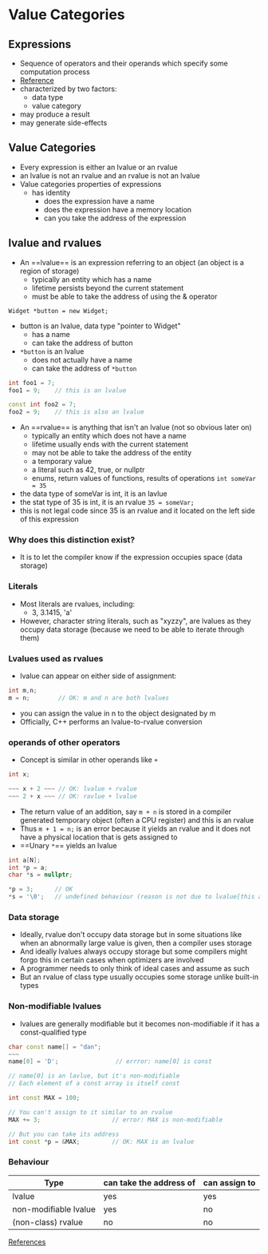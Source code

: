 # Value Categories

## Expressions
- Sequence of operators and their operands which specify some computation process
- [Reference](https://en.cppreference.com/w/cpp/language/expressions)
- characterized by two factors:
	- data type
	- value category
- may produce a result
- may generate side-effects

## Value Categories
- Every expression is either an lvalue or an rvalue
- an lvalue is not an rvalue and an rvalue is not an lvalue
- Value categories properties of expressions
	- has identity
		- does the expression have a name
		- does the expression have a memory location
		- can you take the address of the expression

## lvalue and rvalues
- An ==lvalue== is an expression referring to an object (an object is a region of storage)
	- typically an entity which has a name
	- lifetime persists beyond the current statement
	- must be able to take the address of using the & operator

`Widget *button = new Widget;`
- button is an lvalue, data type "pointer to Widget"
	- has a name
	- can take the address of button
- `*button` is an lvalue
	- does not actually have a name
	- can take the address of `*button`
```c++
int foo1 = 7;
foo1 = 9;    // this is an lvalue

const int foo2 = 7;
foo2 = 9;    // this is also an lvalue
```

-  An ==rvalue== is anything that isn't an lvalue (not so obvious later on)
	- typically an entity which does not have a name
	- lifetime usually ends with the current statement
	- may not be able to take the address of the entity
	- a temporary value
	- a literal such as 42, true, or nullptr
	- enums, return values of functions, results of operations
`int someVar = 35`
- the data type of someVar is int, it is an lavlue
- the stat type of 35 is int, it is an rvalue
`35 = someVar;`
- this is not legal code since 35 is an rvalue and it located on the left side of this expression

### Why does this distinction exist?
- It is to let the compiler know if the expression occupies space (data storage)

### Literals
- Most literals are rvalues, including:
	-  3, 3.1415, 'a'
- However, character string literals, such as "xyzzy", are lvalues as they occupy data storage (because we need to be able to iterate through them)

### Lvalues used as rvalues
- lvalue can appear on either side of assignment:
```c++
int m,n;
m = n;        // OK: m and n are both lvalues
```
- you can assign the value in n to the object designated by m
- Officially, C++ performs an lvalue-to-rvalue conversion

### operands of other operators
- Concept is similar in other operands like `+`
```c++
int x;

~~~ x + 2 ~~~ // OK: lvalue + rvalue
~~~ 2 + x ~~~ // OK: ravlue + lvalue
```
- The return value of an addition, say `m + n` is stored in a compiler generated temporary object (often a CPU register) and this is an rvalue
- Thus `m + 1 = n;` is an error because it yields an rvalue and it does not have a physical location that is gets assigned to
- ==Unary `*`== yields an lvalue
```c++
int a[N];
int *p = a;
char *s = nullptr;

*p = 3;      // OK
*s = '\0';   // undefined behaviour (reason is not due to lvalue[this assignment is fine] but simply because s is a null pointer)
```

### Data storage
- Ideally, rvalue don't occupy data storage but in some situations like when an abnormally large value is given, then a compiler uses storage
- And ideally lvalues always occupy storage but some compilers might forgo this in certain cases when optimizers are involved
- A programmer needs to only think of ideal cases and assume as such
- But an rvalue of class type usually occupies some storage unlike built-in types

### Non-modifiable lvalues
- lvalues are generally modifiable but it becomes non-modifiable if it has a const-qualified type
```c++
char const name[] = "dan";
~~~
name[0] = 'D';                // errror: name[0] is const

// name[0] is an lavlue, but it's non-modifiable
// Each element of a const array is itself const

int const MAX = 100;

// You can't assign to it similar to an rvalue
MAX += 3;                    // error: MAX is non-modifiable

// But you can take its address
int const *p = &MAX;         // OK: MAX is an lvalue
```

### Behaviour
| Type                    | can take the address of | can assign to |
| ----------------------- | ----------------------- | ------------- |
| lvalue                  | yes                     | yes           |
| non-modifiable lvalue | yes                     | no            |
| (non-class) rvalue      | no                      | no            |

[References](References.md)

